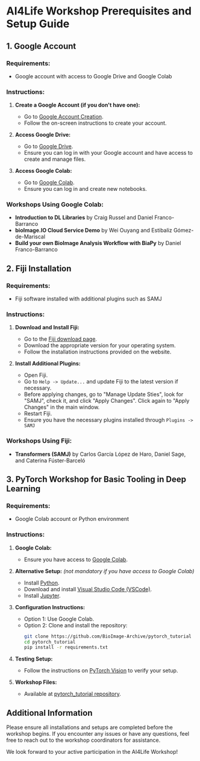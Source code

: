 # AI4Life Workshop Prerequisites and Setup Guide

## 1. Google Account

### Requirements:
- Google account with access to Google Drive and Google Colab

### Instructions:
1. **Create a Google Account (if you don't have one):**
   - Go to [Google Account Creation](https://accounts.google.com/signup).
   - Follow the on-screen instructions to create your account.

2. **Access Google Drive:**
   - Go to [Google Drive](https://drive.google.com).
   - Ensure you can log in with your Google account and have access to create and manage files.

3. **Access Google Colab:**
   - Go to [Google Colab](https://colab.research.google.com).
   - Ensure you can log in and create new notebooks.

### Workshops Using Google Colab:
- **Introduction to DL Libraries** by Craig Russel and Daniel Franco-Barranco
- **bioImage.IO Cloud Service Demo** by Wei Ouyang and Estibaliz Gómez-de-Mariscal
- **Build your own BioImage Analysis Workflow with BiaPy** by Daniel Franco-Barranco

## 2. Fiji Installation

### Requirements:
- Fiji software installed with additional plugins such as SAMJ

### Instructions:
1. **Download and Install Fiji:**
   - Go to the [Fiji download page](https://imagej.net/Fiji/Downloads).
   - Download the appropriate version for your operating system.
   - Follow the installation instructions provided on the website.

2. **Install Additional Plugins:**
   - Open Fiji.
   - Go to `Help -> Update...` and update Fiji to the latest version if necessary. 
   - Before applying changes, go to "Manage Update Sties", look for "SAMJ", check it, and click "Apply Changes". Click again to "Apply Changes" in the main window.
   - Restart Fiji.
   - Ensure you have the necessary plugins installed through `Plugins -> SAMJ`

### Workshops Using Fiji:
- **Transformers (SAMJ)** by Carlos García López de Haro, Daniel Sage, and Caterina Fúster-Barceló

## 3. PyTorch Workshop for Basic Tooling in Deep Learning

### Requirements:
- Google Colab account or Python environment

### Instructions:
1. **Google Colab:**
   - Ensure you have access to [Google Colab](https://colab.research.google.com).

2. **Alternative Setup:** *(not mandatory if you have access to Google Colab)*
   - Install [Python](https://www.python.org/downloads/).
   - Download and install [Visual Studio Code (VSCode)](https://code.visualstudio.com/).
   - Install [Jupyter](https://jupyter.org/install).

3. **Configuration Instructions:**
   - Option 1: Use Google Colab.
   - Option 2: Clone and install the repository:
     ```bash
     git clone https://github.com/BioImage-Archive/pytorch_tutorial
     cd pytorch_tutorial
     pip install -r requirements.txt
     ```
4. **Testing Setup:**
   - Follow the instructions on [PyTorch Vision](https://pytorch.org/vision/stable/index.html) to verify your setup.

5. **Workshop Files:**
   - Available at [pytorch_tutorial repository](https://github.com/BioImage-Archive/pytorch_tutorial).

## Additional Information

Please ensure all installations and setups are completed before the workshop begins. If you encounter any issues or have any questions, feel free to reach out to the workshop coordinators for assistance.

We look forward to your active participation in the AI4Life Workshop!
